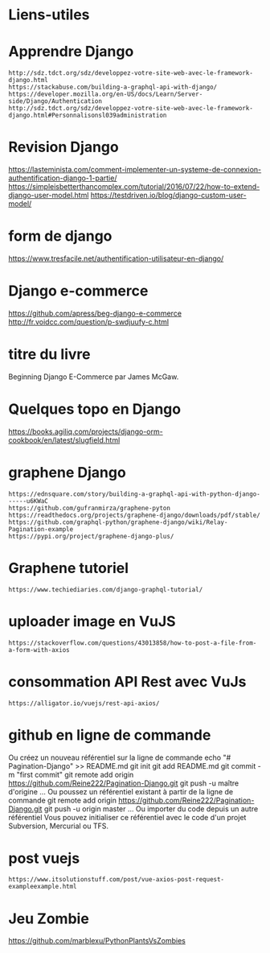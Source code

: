 # Liens-utiles

# Apprendre Django
    http://sdz.tdct.org/sdz/developpez-votre-site-web-avec-le-framework-django.html
    https://stackabuse.com/building-a-graphql-api-with-django/
    https://developer.mozilla.org/en-US/docs/Learn/Server-side/Django/Authentication
    http://sdz.tdct.org/sdz/developpez-votre-site-web-avec-le-framework-django.html#Personnalisonsl039administration

# Revision Django

https://lasteminista.com/comment-implementer-un-systeme-de-connexion-authentification-django-1-partie/
https://simpleisbetterthancomplex.com/tutorial/2016/07/22/how-to-extend-django-user-model.html
https://testdriven.io/blog/django-custom-user-model/

# form de django
https://www.tresfacile.net/authentification-utilisateur-en-django/



# Django e-commerce

https://github.com/apress/beg-django-e-commerce
http://fr.voidcc.com/question/p-swdjuufy-c.html

# titre du livre
Beginning Django E-Commerce par James McGaw.

# Quelques topo en Django
https://books.agiliq.com/projects/django-orm-cookbook/en/latest/slugfield.html

# graphene Django
    https://ednsquare.com/story/building-a-graphql-api-with-python-django------u6KWaC
    https://github.com/gufranmirza/graphene-pyton
    https://readthedocs.org/projects/graphene-django/downloads/pdf/stable/
    https://github.com/graphql-python/graphene-django/wiki/Relay-Pagination-example
    https://pypi.org/project/graphene-django-plus/


# Graphene tutoriel
    https://www.techiediaries.com/django-graphql-tutorial/
    
# uploader image en VuJS 
    https://stackoverflow.com/questions/43013858/how-to-post-a-file-from-a-form-with-axios
    
# consommation API Rest avec VuJs
    https://alligator.io/vuejs/rest-api-axios/


# github en ligne de commande

Ou créez un nouveau référentiel sur la ligne de commande
echo "# Pagination-Django" >> README.md 
git init 
git add README.md 
git commit -m "first commit" 
git remote add origin https://github.com/Reine222/Pagination-Django.git
 git push -u maître d'origine
… Ou poussez un référentiel existant à partir de la ligne de commande
git remote add origin https://github.com/Reine222/Pagination-Django.git
 git push -u origin master
… Ou importer du code depuis un autre référentiel
Vous pouvez initialiser ce référentiel avec le code d'un projet Subversion, Mercurial ou TFS.

# post vuejs
    https://www.itsolutionstuff.com/post/vue-axios-post-request-exampleexample.html

# Jeu Zombie
https://github.com/marblexu/PythonPlantsVsZombies
